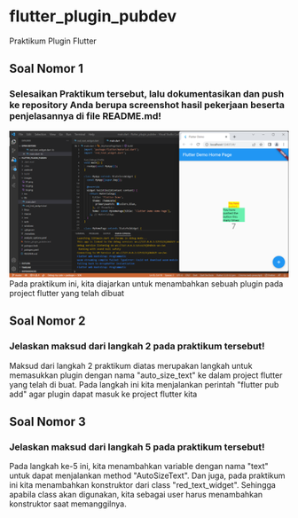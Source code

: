 # flutter_plugin_pubdev

Praktikum Plugin Flutter

## Soal Nomor 1
### Selesaikan Praktikum tersebut, lalu dokumentasikan dan push ke repository Anda berupa screenshot hasil pekerjaan beserta penjelasannya di file README.md!

![Screenshot startup_namer](images/04.png)
Pada praktikum ini, kita diajarkan untuk menambahkan sebuah plugin pada project flutter yang telah dibuat

## Soal Nomor 2
### Jelaskan maksud dari langkah 2 pada praktikum tersebut!
Maksud dari langkah 2 praktikum diatas merupakan langkah untuk memasukkan plugin dengan nama "auto_size_text" ke dalam project flutter yang telah di buat. Pada langkah ini kita menjalankan perintah "flutter pub add" agar plugin dapat masuk ke project flutter kita

## Soal Nomor 3
### Jelaskan maksud dari langkah 5 pada praktikum tersebut!
Pada langkah ke-5 ini, kita menambahkan variable dengan nama "text" untuk dapat menjalankan method "AutoSizeText". Dan juga, pada praktikum ini kita menambahkan konstruktor dari class "red_text_widget". Sehingga apabila class akan digunakan, kita sebagai user harus menambahkan konstruktor saat memanggilnya.

